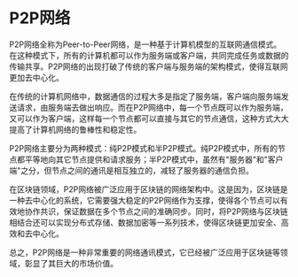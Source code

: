 # P2P网络
P2P网络全称为Peer-to-Peer网络，是一种基于计算机模型的互联网通信模式。在这种模式下，所有的计算机都可以作为服务端或客户端，共同完成任务或数据的传输共享。P2P网络的出现打破了传统的客户端与服务端的架构模式，使得互联网更加去中心化。

在传统的计算机网络中，数据通信的过程大多是指定了服务端，客户端向服务端发送请求，由服务端去做出响应。而在P2P网络中，每一个节点既可以作为服务端，又可以作为客户端，这样每一个节点都可以直接与其它的节点通信，这种方式大大提高了计算机网络的鲁棒性和稳定性。

P2P网络主要分为两种模式：纯P2P模式和半P2P模式。纯P2P模式中，所有的节点都平等地向其它节点提供和请求服务；半P2P模式中，虽然有"服务器"和"客户端"之分，但节点之间的通讯是相互独立的，减轻了服务器的通信负担。

在区块链领域，P2P网络被广泛应用于区块链的网络架构中。这是因为，区块链是一种去中心化的系统，它需要强大稳定的P2P网络作为支撑，使得各个节点可以有效地协作共识，保证数据在多个节点之间的准确同步。同时，将P2P网络与区块链相结合还可以实现分布式存储、数据加密等一系列技术，使得区块链更加安全、高效和去中心化。

总之，P2P网络是一种非常重要的网络通讯模式，它已经被广泛应用于区块链等领域，彰显了其巨大的市场价值。